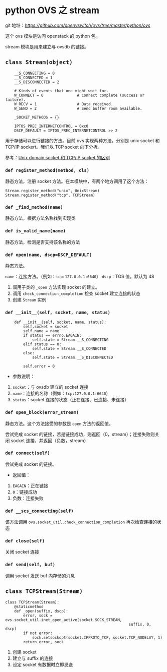 # python OVS 之 stream

git 地址：*https://github.com/openvswitch/ovs/tree/master/python/ovs*

这个 ovs 模块是访问 openstack 的 python 包。

stream 模块是用来建立与 ovsdb 的链接。

## `class Stream(object)`

```
    __S_CONNECTING = 0
    __S_CONNECTED = 1
    __S_DISCONNECTED = 2

    # Kinds of events that one might wait for.
    W_CONNECT = 0               # Connect complete (success or failure).
    W_RECV = 1                  # Data received.
    W_SEND = 2                  # Send buffer room available.

    _SOCKET_METHODS = {}

    IPTOS_PREC_INTERNETCONTROL = 0xc0
    DSCP_DEFAULT = IPTOS_PREC_INTERNETCONTROL >> 2
``` 

用于存储可以进行链接的方法。目前 ovs 实现两种方法，分别是 unix socket 和 TCP/IP sockert。我们以 TCP socket 向下分析。

参考：[Unix domain socket 和 TCP/IP socket 的区别](http://jaminzhang.github.io/network/the-difference-between-unix-domain-socket-and-tcp-ip-socket/)

### `def register_method(method, cls)`

静态方法，注册 socket 方法。在本模块中，有两个地方调用了这个方法：

```
Stream.register_method("unix", UnixStream)
Stream.register_method("tcp", TCPStream)
```

### `def _find_method(name)`

静态方法，根据方法名称找到实现类

### `def is_valid_name(name)`

静态方法，检测是否支持该名称的方法

### `def open(name, dscp=DSCP_DEFAULT)`

静态方法。

`name`：连接方法。（例如：`tcp:127.0.0.1:6640`）
`dscp`：TOS 值。默认为 48

1. 调用子类的 `_open` 方法实现 socket 的建立。
2. 调用 `check_connection_completion` 检查 socket 建立连接的状态
3. 创建 `Stream` 实例

### `def __init__(self, socket, name, status)`

```
    def __init__(self, socket, name, status):
        self.socket = socket
        self.name = name
        if status == errno.EAGAIN:
            self.state = Stream.__S_CONNECTING
        elif status == 0:
            self.state = Stream.__S_CONNECTED
        else:
            self.state = Stream.__S_DISCONNECTED

        self.error = 0
```

* 参数说明：
 1. `socket`：与 ovsdb 建立的 socket 连接
 2. `name`：连接的名称（例如：`tcp:127.0.0.1:6640`）
 3. `status`：socket 连接的状态（正在连接、已连接、未连接）

### `def open_block(error_stream)`

静态方法。这个方法接受的参数是 `open` 方法的返回值。

尝试完成 socket 的链接，若是链接成功，则返回（0，stream）；连接失败则关闭 socket 连接，并返回（负数，stream）

### `def connect(self)`

尝试完成 socket 的链接。

* 返回值：
 1. `EAGAIN`：正在链接
 2. `0`：链接成功
 3. 负数：连接失败

### `def __scs_connecting(self)`

该方法调用 `ovs.socket_util.check_connection_completion` 再次检查连接的状态

### `def close(self)`

关闭 socket 连接

### `def send(self, buf)`

调用 socket 发送 buf 内存储的消息










## `class TCPStream(Stream)`

```
class TCPStream(Stream):
    @staticmethod
    def _open(suffix, dscp):
        error, sock = ovs.socket_util.inet_open_active(socket.SOCK_STREAM,
                                                       suffix, 0, dscp)
        if not error:
            sock.setsockopt(socket.IPPROTO_TCP, socket.TCP_NODELAY, 1)
        return error, sock
```

1. 创建 socket
2. 建立与 suffix 的连接
3. 设定 socket 有数据时立即发送




